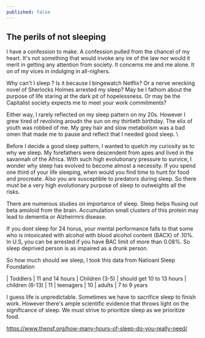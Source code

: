 ```yaml
---
published: false
---
```

## The perils of not sleeping

I have a confession to make. A confession pulled from the chancel of my heart. It's not something that would invoke any ire of the law nor would it merit in getting any attention from society. It concerns me and me alone. It on of my vices in indulging in all-nighers.

Why can't I sleep ? Is it because I bingewatch Netflix? Or a nerve wrecking novel of Sherlocks Holmes arrested my sleep? May be I fathom about the purpose of life staring at the dark pit of hopelessness. Or may be the Capitalist society expects me to meet your work commitments?  

Either way, I rarely reflected on my sleep pattern on my 20s. However I grew tired of revolving aroudn the sun on my thirtieth birthday. The elix of youth was robbed of me. My grey hair and slow metabolism was a bad omen that made me to pause and reflect that I needed good sleep. \

Before I decide a good sleep pattern, I wanted to quelch my curiosity as to why we sleep. My forefathers were descendent from apes and lived in the savannah of the Africa. With such high evolutionary pressure to survice, I wonder why sleep has evolved to become almost a necessity. If you spend one third of your life sleeping, when would you find time to hunt for food and procreate. Also you are susceptible to predators during sleep. So there must be a very high evolutionary purpose of sleep to outweights all the risks. 

There are numerous studies on importance of sleep. Sleep helps flusing out beta amoloid from the brain. Accumulation small clusters of this protein may lead to dementia or Alzheirmrs disease. 

If you dont sleep  for 24 horus, your mental performance falls to that some who is intoxicated with alcohol with blood alcohol content (BACX) of .10%. In U.S, you can be arrested if you have BAC limit of more than 0.08%. So sleep deprived person is as impaired as a drunk person.

So how much should we sleep, I took this data from Natioanl Sleep Foundation


| Toddlers         | 11 and 14 hours 
| Children (3-5)  |  should get 10 to 13 hours
| children (6-13) | 11 
| teenagers       | 10 
| adults          | 7 to 9 years

I guess life is unpredictable. Sometimes we have to sacrifice sleep to finish work. However there's ample scientific evidence that throws light on the significance of sleep. We must strive to prioritize sleep as we prioritize food. 


  [^alzhemirs]: https://www.science.org/doi/10.1126/science.aav2546
  [2]: https://www.pnas.org/doi/10.1073/pnas.1721694115#:~:text=Beta%2Damyloid%20(A%CE%B2)%20is,in%20A%CE%B2%20clearance%20(3).

https://www.thensf.org/how-many-hours-of-sleep-do-you-really-need/
